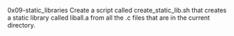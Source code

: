 0x09-static_libraries
Create a script called create_static_lib.sh that creates a static library called liball.a from all the .c files that are in the current directory.
